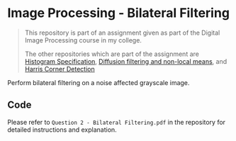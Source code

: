 # Image Processing - Bilateral Filtering
> This repository is part of an assignment given as part of the Digital Image Processing course in my college.
>
> The other repositories which are part of the assignment are [Histogram Specification](https://github.com/sarvesh0803/histogram-specification), [Diffusion filtering and non-local means](), and [Harris Corner Detection]()

Perform bilateral filtering on a noise affected grayscale image.

## Code
Please refer to `Question 2 - Bilateral Filtering.pdf` in the repository for detailed instructions and explanation. 

